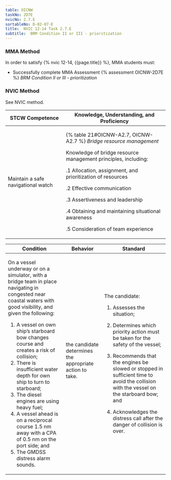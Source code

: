 ```yaml
---
table: OICNW
taskNo: 2D7E
nvicNo: 2.7.E 
sortableNo: D-02-07-E
title:  NVIC 12-14 Task 2.7.E
subtitle:  BRM Condition II or III - prioritization
---
```



### MMA Method

In order to satisfy  {% nvic 12-14, {{page.title}}  %}, MMA students must:

* Successfully complete MMA Assessment {% assessment OICNW-2D7E %} *BRM Condition II or III - prioritization*


### NVIC Method

<a onclick="togglevisibility('nvic_methods')" >See NVIC method.</a>

<div id='nvic_methods' class='hide'>

<table>
<thead>
<tr>
<th class='forty'> STCW Competence </th>
<th class='sixty'> Knowledge, Understanding, and Proficiency </th>
</tr>
</thead>




<tbody>
<tr><td markdown='1'>

Maintain a safe navigational watch

</td><td markdown='1'>

{% table 21#OICNW-A2.7, OICNW-A2.7 %} *Bridge resource management* 

Knowledge of bridge resource management principles, including: 

.1  Allocation, assignment, and prioritization of resources 

.2  Effective communication 

.3  Assertiveness and leadership 

.4  Obtaining and maintaining situational awareness

.5 Consideration of team experience

</td></tr>


</tbody>
</table>


<table>
<thead>
<tr><th class='twenty'>  Condition </th><th class='twenty'> Behavior </th><th  class='sixty'>Standard </th></tr>
</thead>
<tbody >



<tr><td markdown='1'>

On a vessel underway or on a simulator, with a bridge team in place navigating in congested near coastal waters with good visibility, and given the following: 

1. A vessel on own ship’s starboard bow changes course and creates a risk of collision; 
2. There is insufficient water depth for own ship to turn to starboard; 
3. The diesel engines are using heavy fuel;
4. A vessel ahead is on a reciprocal course 1.5 nm away with a CPA of 0.5 nm on the port side; and 
5. The GMDSS distress alarm sounds.

</td><td markdown='1'>

the candidate determines the appropriate action to take.

<br>

<div class="tooltip" markdown='1'>



</div>


</td><td markdown='1'>

The candidate:

1. Assesses the situation;

2. Determines which priority action must be taken for the safety of the vessel;

3. Recommends that the engines be slowed or stopped in sufficient time to avoid the collision with the vessel on the starboard bow; and

4. Acknowledges the distress call after the danger of collision is over.

</td></tr>
</tbody>
</table>
</div>

